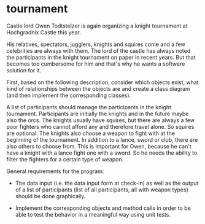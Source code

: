 # tournament
Castle lord Owen Todtstelzer is again organizing a knight tournament at Hochgradnix Castle this year.

His relatives, spectators, jugglers, knights and squires come and a few celebrities are always with them. 
The lord of the castle has always noted the participants in the knight tournament on paper in recent years. 
But that becomes too cumbersome for him and that's why he wants a software solution for it.

First, based on the following description, consider which objects exist, 
what kind of relationships between the objects are and create a class diagram (and then implement the corresponding classes).

A list of participants should manage the participants in the knight tournament. 
Participants are initially the knights and in the future maybe also the orcs. 
The knights usually have squires, but there are always a few poor fighters who cannot afford any and therefore travel alone. 
So squires are optional. The knights also choose a weapon to fight with at the beginning of the tournament. 
In addition to a lance, sword or club, there are also others to choose from. This is important for Owen, because he can't have a knight with a lance fight one with a sword. 
So he needs the ability to filter the fighters for a certain type of weapon.


General requirements for the program:

- The data input (i.e. the data input form at check-in) as well as the output of a list of participants 
  (list of all participants, all with weapon types) 
  should be done graphically.

- Implement the corresponding objects and method calls in order to be able to test the behavior in a meaningful way using unit tests.
